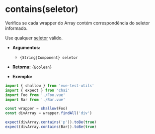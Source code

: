 # contains(seletor)

Verifica se cada wrapper do Array contém correspondência do seletor informado.

Use qualquer [seletor](../selectors.md) válido.

- **Argumentos:**
  - `{String|Component} seletor`

- **Retorna:** `{Boolean}`

- **Exemplo:**

```js
import { shallow } from 'vue-test-utils'
import { expect } from 'chai'
import Foo from './Foo.vue'
import Bar from './Bar.vue'

const wrapper = shallow(Foo)
const divArray = wrapper.findAll('div')

expect(divArray.contains('p')).toBe(true)
expect(divArray.contains(Bar)).toBe(true)
```
